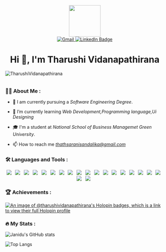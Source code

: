 <div id="header" align="center">
  <img src="https://media.giphy.com/media/M9gbBd9nbDrOTu1Mqx/giphy.gif" width="100"/>
  <div id="badges">
  <a href="mailto:thathsaranisandalika@gmail.com">
    <img src="https://img.shields.io/badge/gmail-EA4335?style=for-the-badge&logo=gmail&logoColor=white" alt="Gmail"/>
  </a>
  <a href="https://www.linkedin.com/in/tharushi-vidanapathirana-140a79242/" target="_blank">
    <img src="https://img.shields.io/badge/LinkedIn-blue?style=for-the-badge&logo=linkedin&logoColor=white" alt="LinkedIn Badge"/>
  </a>
</div>
</div>
<h1 align="center">Hi 👋, I'm Tharushi Vidanapathirana </h1>
<p align="left"> <img src="https://komarev.com/ghpvc/?username=TharushiVidanapathirana&label=Profile%20views&color=0e75b6&style=flat" alt="TharushiVidanapathirana" /> </p>

<p align="left"> <a href="https://twitter.com/" target="blank"><img src="https://img.shields.io/twitter/follow/?logo=twitter&style=for-the-badge" alt="" /></a> </p>

### :man_technologist: About Me :

- 🔭 I am currently pursuing a *Software Engineering Degree*.

- 🌱 I’m currently learning *Web Development,Programming language,Ui Designing*

- 🎓 I'm a student at *National School of Business Managemet Green University*.

- 📫 How to reach me *thathsaranisandalika@gmail.com*

### :hammer_and_wrench: Languages and Tools :

<div id="header" align="center">
<img src="https://img.shields.io/badge/-Java-red?style=flat-square&logo=java"/>&nbsp;&nbsp;
<img src="https://img.shields.io/badge/-csharp-430098?style=flat-square&logo=C#"/>&nbsp;&nbsp;
<img src="https://img.shields.io/badge/Javascript-ffb13b?style=flat-square&logo=javascript&logoColor=white"/>&nbsp;&nbsp;
<img src="https://img.shields.io/badge/-dotnet-02569B?style=flat-square&logo=.NET"/>&nbsp;&nbsp;
<img src="https://img.shields.io/badge/-React.js-2088FF?style=flat-square&logo=react"/>&nbsp;&nbsp;
<img src="https://img.shields.io/badge/-Flutter-02569B?style=flat-square&logo=flutter"/>&nbsp;&nbsp;
<img src="https://img.shields.io/badge/Node.js-339933?style=flat-square&logo=Node.js&logoColor=white"/>&nbsp;&nbsp;
<img src="https://img.shields.io/badge/PHP-777BB4?style=flat-square&logo=php&logoColor=white"/>&nbsp;&nbsp;
<img src="https://img.shields.io/badge/MySQL-4479A1?style=flat-square&logo=mysql&logoColor=white"/>&nbsp;&nbsp;
<img src="https://img.shields.io/badge/HTML-E34F26?logo=html5&style=flat-square&logoColor=white"/>&nbsp;&nbsp;
<img src="https://img.shields.io/badge/CSS-1572B6?logo=css3&style=flat-square&logoColor=white"/>&nbsp;&nbsp;
<img src="https://img.shields.io/badge/Docker-1572B6?logo=docker&style=flat-square&logoColor=white"/>&nbsp;&nbsp;
<img src="https://img.shields.io/badge/Wordpress-1572B6?style=flat-square&logo=wordpress"/>&nbsp;&nbsp;
<img src="https://img.shields.io/badge/-figma-F24E1E?style=flat-square&logo=figma&logoColor=white"/>&nbsp;&nbsp;
<img src="https://img.shields.io/badge/-GitHub-181717?style=flat-square&logo=github"/>&nbsp;&nbsp;
<img src="https://img.shields.io/badge/-Git-F05032?style=flat-square&logo=git&logoColor=white"/>&nbsp;&nbsp;
<img src="https://img.shields.io/badge/Firebase-007ACC?style=flat-square&logo=firebase"/>&nbsp;&nbsp;
<img src="https://img.shields.io/badge/Aws-011?style=flat-square&logo=amazon"/>&nbsp;&nbsp;
<img src="https://img.shields.io/badge/Google%20Cloud-4285F4?style=flat-square&logo=google-cloud&logoColor=FFBB00"/>&nbsp;&nbsp;
<img src="https://www.credly.com/badges/e875bc13-33d7-49f3-ae0c-e019ed0cb930/public_url"/>&nbsp;&nbsp;
</div>
 
### 🏆 Achievements :
[![An image of @tharushividanapathirana's Holopin badges, which is a link to view their full Holopin profile](https://holopin.me/tharushividanapathirana)](https://holopin.io/@tharushividanapathirana)

### :fire: My Stats :

![Janidu's GitHub stats](https://github-readme-stats.vercel.app/api?username=TharushiVidanapathirana&show_icons=true&theme=dark&include_all_commits=true)

![Top Langs](https://github-readme-stats.vercel.app/api/top-langs/?username=TharushiVidanapathirana&layout=compact&theme=dark)

